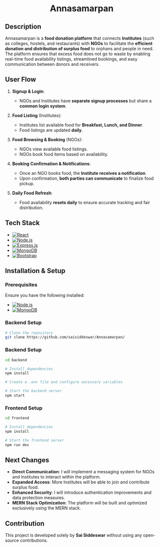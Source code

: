 <div align="center">

# Annasamarpan

</div>


## Description
Annasamarpan is a **food donation platform** that connects **Institutes** (such as colleges, hostels, and restaurants) with **NGOs** to facilitate the **efficient donation and distribution of surplus food** to orphans and people in need. The platform ensures that excess food does not go to waste by enabling real-time food availability listings, streamlined bookings, and easy communication between donors and receivers.

## User Flow
1. **Signup & Login**:
   - NGOs and Institutes have **separate signup processes** but share a **common login system**.
   
2. **Food Listing** (Institutes):
   - Institutes list available food for **Breakfast, Lunch, and Dinner**.
   - Food listings are updated **daily**.

3. **Food Browsing & Booking** (NGOs):
   - NGOs view available food listings.
   - NGOs book food items based on availability.

4. **Booking Confirmation & Notifications**:
   - Once an NGO books food, the **Institute receives a notification**.
   - Upon confirmation, **both parties can communicate** to finalize food pickup.

5. **Daily Food Refresh**:
   - Food availability **resets daily** to ensure accurate tracking and fair distribution.

## Tech Stack
* [![React][React.js]][React-url]
* [![Node.js][Node.js]][Node-url]
* [![Express.js][Express.js]][Express-url]
* [![MongoDB][MongoDB]][MongoDB-url]
* [![Bootstrap][Bootstrap]][Bootstrap-url]

## Installation & Setup

### Prerequisites
Ensure you have the following installed:
* [![Node.js][Node.js]][Node-url]
* [![MongoDB][MongoDB]][MongoDB-url]

### Backend Setup
```sh
# Clone the repository
git clone https://github.com/saisiddeswar/Annasamarpan/
```
### Backend Setup
```sh
cd backend

# Install dependencies
npm install

# Create a .env file and configure necessary variables

# Start the backend server
npm start
```

### Frontend Setup
```sh
cd frontend

# Install dependencies
npm install

# Start the frontend server
npm run dev
```


## Next Changes
- **Direct Communication**: I will implement a messaging system for NGOs and Institutes to interact within the platform.  
- **Expanded Access**: More Institutes will be able to join and contribute surplus food.  
- **Enhanced Security**: I will introduce authentication improvements and data protection measures.  
- **MERN Stack Optimization**: The platform will be built and optimized exclusively using the MERN stack.  


## Contribution
This project is developed solely by **Sai Siddeswar** without using any open-source contributions.

##
[React.js]: https://img.shields.io/badge/React-20232A?style=for-the-badge&logo=react&logoColor=61DAFB
[React-url]: https://reactjs.org/
[Node.js]: https://img.shields.io/badge/Node.js-43853D?style=for-the-badge&logo=node.js&logoColor=white
[Node-url]: https://nodejs.org/
[Express.js]: https://img.shields.io/badge/Express.js-000000?style=for-the-badge&logo=express&logoColor=white
[Express-url]: https://expressjs.com/
[MongoDB]: https://img.shields.io/badge/MongoDB-4EA94B?style=for-the-badge&logo=mongodb&logoColor=white
[MongoDB-url]: https://www.mongodb.com/
[Bootstrap]: https://img.shields.io/badge/Bootstrap-563D7C?style=for-the-badge&logo=bootstrap&logoColor=white
[Bootstrap-url]: https://getbootstrap.com




